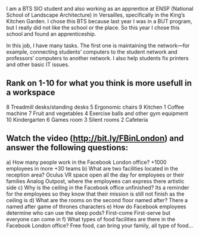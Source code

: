 I am a BTS SIO student and also working as an apprentice at ENSP (National School of Landscape Architecture) in Versailles, specifically in the King’s Kitchen Garden. I chose this BTS because last year I was in a BUT program, but I really did not like the school or the place. So this year I chose this school and found an apprenticeship.

In this job, I have many tasks. The first one is maintaining the network—for example, connecting students’ computers to the student network and professors’ computers to another network. I also help students fix printers and other basic IT issues.


## Rank on 1-10 for what you think is more usefull in a workspace

8 Treadmill desks/standing desks 
5 Ergonomic chairs 
9 Kitchen
1 Coffee machine 
7 Fruit and vegetables
4 Exercise balls and other gym equipment 
10 Kindergarten 
6 Games room
3 Silent rooms 
2 Cafeteria



## Watch the video (http://bit.ly/FBinLondon) and answer the following questions: 
a) How many people work in the Facebook London office? 
	+1000 employees in more +30 teams
b) What are two facilities located in the reception area? 
	Oculus VR space open all the day for employees or their families
	Analog Outpost, where the employees can express there artistic side
c) Why is the ceiling in the Facebook office unfinished? 
	Its a reminder for the employees so they know that their mission is still not finish as the ceiling is
d) What are the rooms on the second floor named after? 
	There a named after game of thrones characters
e) How do Facebook employees determine who can use the sleep pods? 
	First-come First-serve but everyone can come in
f) What types of food facilities are there in the Facebook London office? 
	Free food, can bring your family, all type of food...